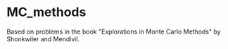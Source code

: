 # MC_methods
Based on problems in the book "Explorations in Monte Carlo Methods"
by Shonkwiler and Mendivil.
